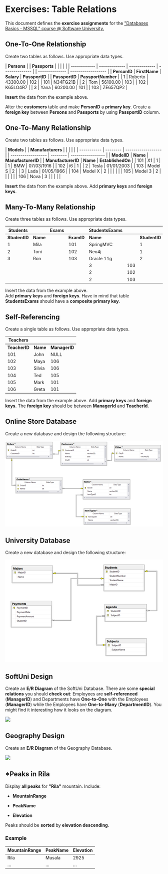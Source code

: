 # Exercises: Table Relations

This document defines the **exercise assignments** for the ["Databases
Basics - MSSQL" course @ Software
University.](https://softuni.bg/trainings/1436/databases-basics-mssql-september-2016)

## One-To-One Relationship

Create two tables as follows. Use appropriate data types.

| **Persons**  |               | **Passports** |                |  |                |                    |
| ------------ | ------------- | ------------- | -------------- |  | -------------- | ------------------ |
| **PersonID** | **FirstName** | **Salary**    | **PassportID** |  | **PassportID** | **PassportNumber** |
| 1            | Roberto       | 43300.00      | 102            |  | 101            | N34FG21B           |
| 2            | Tom           | 56100.00      | 103            |  | 102            | K65LO4R7           |
| 3            | Yana          | 60200.00      | 101            |  | 103            | ZE657QP2           |

**Insert** the data from the example above.

Alter the **customers** table and make **PersonID** a **primary key**.
Create a **foreign key** between **Persons** and **Passports** by using
**PassportID** column.

## One-To-Many Relationship

Create two tables as follows. Use appropriate data types.

| **Models**  |          | **Manufacturers**  |  |                    |          |                   |
| ----------- | -------- | ------------------ |  | ------------------ | -------- | ----------------- |
| **ModelID** | **Name** | **ManufacturerID** |  | **ManufacturerID** | **Name** | **EstablishedOn** |
| 101         | X1       | 1                  |  | 1                  | BMW      | 07/03/1916        |
| 102         | i6       | 1                  |  | 2                  | Tesla    | 01/01/2003        |
| 103         | Model S  | 2                  |  | 3                  | Lada     | 01/05/1966        |
| 104         | Model X  | 2                  |  |                    |          |                   |
| 105         | Model 3  | 2                  |  |                    |          |                   |
| 106         | Nova     | 3                  |  |                    |          |                   |

**Insert** the data from the example above. Add **primary keys** and
**foreign keys**.

## Many-To-Many Relationship

Create three tables as follows. Use appropriate data types.

| **Students**  |          | **Exams** |            | **StudentsExams** |     |               |            |
| ------------- | -------- | --------- | ---------- | ----------------- | --- | ------------- | ---------- |
| **StudentID** | **Name** |           | **ExamID** | **Name**          |     | **StudentID** | **ExamID** |
| 1             | Mila     |           | 101        | SpringMVC         |     | 1             | 101        |
| 2             | Toni     |           | 102        | Neo4j             |     | 1             | 102        |
| 3             | Ron      |           | 103        | Oracle 11g        |     | 2             | 101        |
|               |          |           |            | 3                 | 103 |               |            |
|               |          |           |            | 2                 | 102 |               |            |
|               |          |           |            | 2                 | 103 |               |            |

Insert the data from the example above.  
Add **primary keys** and **foreign keys**. Have in mind that table
**StudentsExams** should have a **composite primary key**.

## Self-Referencing 

Create a single table as follows. Use appropriate data types.

| **Teachers**  |          |               |
| ------------- | -------- | ------------- |
| **TeacherID** | **Name** | **ManagerID** |
| 101           | John     | NULL          |
| 102           | Maya     | 106           |
| 103           | Silvia   | 106           |
| 104           | Ted      | 105           |
| 105           | Mark     | 101           |
| 106           | Greta    | 101           |

Insert the data from the example above. Add **primary keys** and
**foreign keys**. The **foreign key** should be between **ManagerId**
and **TeacherId**.

## Online Store Database

Create a new database and design the following structure:

![](./media/image1.png)

## University Database

Create a new database and design the following structure:

![Untitled](./media/image2.png)

## SoftUni Design

Create an **E/R Diagram** of the SoftUni Database. There are some
**special relations** you should **check out**: Employees are
**self-referenced** (**ManagerID**) and Departments have **One-to-One**
with the Employees (**ManagerID**) while the Employees have
**One-to-Many** (**DepartmentID**). You might find it interesting how it
looks on the diagram.

![](./media/image3.emf)

## Geography Design

Create an **E/R Diagram** of the Geography Database.

![](./media/image4.emf)

## \*Peaks in Rila

Display **all peaks** for **"Rila"** mountain. Include:

  - **MountainRange**

  - **PeakName**

  - **Elevation**

Peaks should be **sorted** by **elevation descending**.

### Example

| **MountainRange** | **PeakName** | **Elevation** |
| ----------------- | ------------ | ------------- |
| Rila              | Musala       | 2925          |
| …                 | …            | …             |
